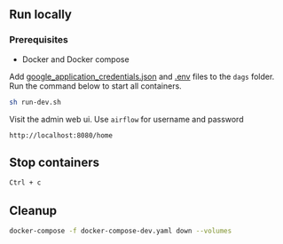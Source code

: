 ## Run locally
### Prerequisites
- Docker and Docker compose

Add [google_application_credentials.json](https://drive.google.com/file/d/18lW3Kc-N4n1tnnFOvtxko4rwuL5VfXyu/view?usp=sharing) 
and [.env](https://drive.google.com/file/d/1iTSBXvhoYC9IOV1qRPr9LJv6MbES-3_P/view?usp=sharing) files to the `dags` folder. Run the command below to start all containers.
```bash
sh run-dev.sh  
```

Visit the admin web ui. Use `airflow` for username and password
```http request
http://localhost:8080/home 
```

## Stop containers 
```bash
Ctrl + c
```

## Cleanup 
```bash
docker-compose -f docker-compose-dev.yaml down --volumes
```
